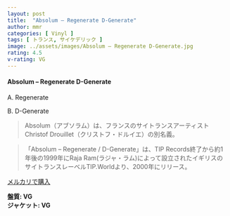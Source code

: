 ```yaml
---
layout: post
title:  "Absolum – Regenerate D-Generate"
author: mmr
categories: [ Vinyl ]
tags: [ トランス, サイケデリック ]
image: ../assets/images/Absolum – Regenerate D-Generate.jpg
rating: 4.5
v-rating: VG
---
```


#### Absolum – Regenerate D-Generate

A. Regenerate

B. D-Generate

> Absolum（アブソラム）は、フランスのサイトランスアーティストChristof Drouillet（クリストフ・ドルイエ）の別名義。

> 「Absolum – Regenerate / D-Generate」は、TIP Records終了から約1年後の1999年にRaja Ram(ラジャ・ラム)によって設立されたイギリスのサイトランスレーベルTIP.Worldより、2000年にリリース。

[メルカリで購入](https://jp.mercari.com/item/m55366208454)

<div class="mt-4 mb-4 d-flex align-items-center">
<strong class="mr-1">盤質: VG</strong>
</div>
<div class="mt-4 mb-4 d-flex align-items-center">
<strong class="mr-1">ジャケット: VG</strong>
</div>
